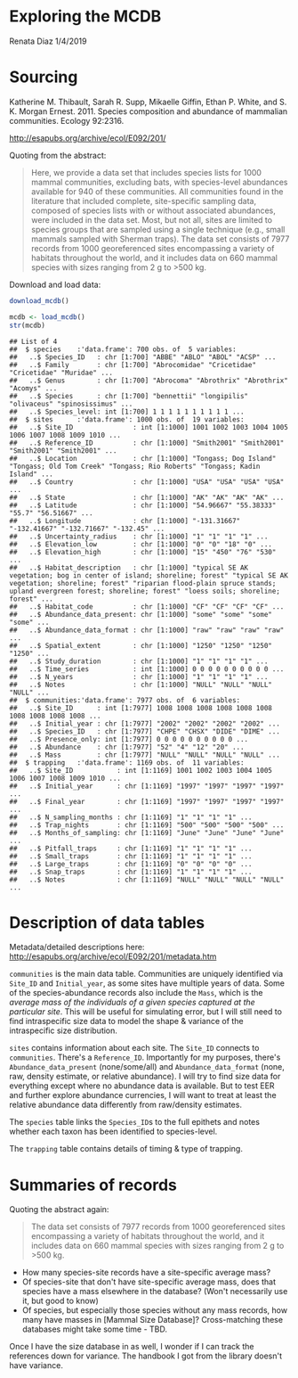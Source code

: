 Exploring the MCDB
================
Renata Diaz
1/4/2019

Sourcing
========

Katherine M. Thibault, Sarah R. Supp, Mikaelle Giffin, Ethan P. White, and S. K. Morgan Ernest. 2011. Species composition and abundance of mammalian communities. Ecology 92:2316.

<http://esapubs.org/archive/ecol/E092/201/>

Quoting from the abstract:

> Here, we provide a data set that includes species lists for 1000 mammal communities, excluding bats, with species-level abundances available for 940 of these communities. All communities found in the literature that included complete, site-specific sampling data, composed of species lists with or without associated abundances, were included in the data set. Most, but not all, sites are limited to species groups that are sampled using a single technique (e.g., small mammals sampled with Sherman traps). The data set consists of 7977 records from 1000 georeferenced sites encompassing a variety of habitats throughout the world, and it includes data on 660 mammal species with sizes ranging from 2 g to &gt;500 kg.

Download and load data:

``` r
download_mcdb()
```

``` r
mcdb <- load_mcdb()
str(mcdb)
```

    ## List of 4
    ##  $ species    :'data.frame': 700 obs. of  5 variables:
    ##   ..$ Species_ID   : chr [1:700] "ABBE" "ABLO" "ABOL" "ACSP" ...
    ##   ..$ Family       : chr [1:700] "Abrocomidae" "Cricetidae" "Cricetidae" "Muridae" ...
    ##   ..$ Genus        : chr [1:700] "Abrocoma" "Abrothrix" "Abrothrix" "Acomys" ...
    ##   ..$ Species      : chr [1:700] "bennettii" "longipilis" "olivaceus" "spinosissimus" ...
    ##   ..$ Species_level: int [1:700] 1 1 1 1 1 1 1 1 1 1 ...
    ##  $ sites      :'data.frame': 1000 obs. of  19 variables:
    ##   ..$ Site_ID               : int [1:1000] 1001 1002 1003 1004 1005 1006 1007 1008 1009 1010 ...
    ##   ..$ Reference_ID          : chr [1:1000] "Smith2001" "Smith2001" "Smith2001" "Smith2001" ...
    ##   ..$ Location              : chr [1:1000] "Tongass; Dog Island" "Tongass; Old Tom Creek" "Tongass; Rio Roberts" "Tongass; Kadin Island" ...
    ##   ..$ Country               : chr [1:1000] "USA" "USA" "USA" "USA" ...
    ##   ..$ State                 : chr [1:1000] "AK" "AK" "AK" "AK" ...
    ##   ..$ Latitude              : chr [1:1000] "54.96667" "55.38333" "55.7" "56.51667" ...
    ##   ..$ Longitude             : chr [1:1000] "-131.31667" "-132.41667" "-132.71667" "-132.45" ...
    ##   ..$ Uncertainty_radius    : chr [1:1000] "1" "1" "1" "1" ...
    ##   ..$ Elevation_low         : chr [1:1000] "0" "0" "18" "0" ...
    ##   ..$ Elevation_high        : chr [1:1000] "15" "450" "76" "530" ...
    ##   ..$ Habitat_description   : chr [1:1000] "typical SE AK vegetation; bog in center of island; shoreline; forest" "typical SE AK vegetation; shoreline; forest" "riparian flood-plain spruce stands; upland evergreen forest; shoreline; forest" "loess soils; shoreline; forest" ...
    ##   ..$ Habitat_code          : chr [1:1000] "CF" "CF" "CF" "CF" ...
    ##   ..$ Abundance_data_present: chr [1:1000] "some" "some" "some" "some" ...
    ##   ..$ Abundance_data_format : chr [1:1000] "raw" "raw" "raw" "raw" ...
    ##   ..$ Spatial_extent        : chr [1:1000] "1250" "1250" "1250" "1250" ...
    ##   ..$ Study_duration        : chr [1:1000] "1" "1" "1" "1" ...
    ##   ..$ Time_series           : int [1:1000] 0 0 0 0 0 0 0 0 0 0 ...
    ##   ..$ N_years               : chr [1:1000] "1" "1" "1" "1" ...
    ##   ..$ Notes                 : chr [1:1000] "NULL" "NULL" "NULL" "NULL" ...
    ##  $ communities:'data.frame': 7977 obs. of  6 variables:
    ##   ..$ Site_ID      : int [1:7977] 1008 1008 1008 1008 1008 1008 1008 1008 1008 1008 ...
    ##   ..$ Initial_year : chr [1:7977] "2002" "2002" "2002" "2002" ...
    ##   ..$ Species_ID   : chr [1:7977] "CHPE" "CHSX" "DIDE" "DIME" ...
    ##   ..$ Presence_only: int [1:7977] 0 0 0 0 0 0 0 0 0 0 ...
    ##   ..$ Abundance    : chr [1:7977] "52" "4" "12" "20" ...
    ##   ..$ Mass         : chr [1:7977] "NULL" "NULL" "NULL" "NULL" ...
    ##  $ trapping   :'data.frame': 1169 obs. of  11 variables:
    ##   ..$ Site_ID           : int [1:1169] 1001 1002 1003 1004 1005 1006 1007 1008 1009 1010 ...
    ##   ..$ Initial_year      : chr [1:1169] "1997" "1997" "1997" "1997" ...
    ##   ..$ Final_year        : chr [1:1169] "1997" "1997" "1997" "1997" ...
    ##   ..$ N_sampling_months : chr [1:1169] "1" "1" "1" "1" ...
    ##   ..$ Trap_nights       : chr [1:1169] "500" "500" "500" "500" ...
    ##   ..$ Months_of_sampling: chr [1:1169] "June" "June" "June" "June" ...
    ##   ..$ Pitfall_traps     : chr [1:1169] "1" "1" "1" "1" ...
    ##   ..$ Small_traps       : chr [1:1169] "1" "1" "1" "1" ...
    ##   ..$ Large_traps       : chr [1:1169] "0" "0" "0" "0" ...
    ##   ..$ Snap_traps        : chr [1:1169] "1" "1" "1" "1" ...
    ##   ..$ Notes             : chr [1:1169] "NULL" "NULL" "NULL" "NULL" ...

Description of data tables
==========================

Metadata/detailed descriptions here: <http://esapubs.org/archive/ecol/E092/201/metadata.htm>

`communities` is the main data table. Communities are uniquely identified via `Site_ID` and `Initial_year`, as some sites have multiple years of data. Some of the species-abundance records also include the `Mass`, which is the *average mass of the individuals of a given species captured at the particular site*. This will be useful for simulating error, but I will still need to find intraspecific size data to model the shape & variance of the intraspecific size distribution.

`sites` contains information about each site. The `Site_ID` connects to `communities`. There's a `Reference_ID`. Importantly for my purposes, there's `Abundance_data_present` (none/some/all) and `Abundance_data_format` (none, raw, density estimate, or relative abundance). I will try to find size data for everything except where no abundance data is available. But to test EER and further explore abundance currencies, I will want to treat at least the relative abundance data differently from raw/density estimates.

The `species` table links the `Species_ID`s to the full epithets and notes whether each taxon has been identified to species-level.

The `trapping` table contains details of timing & type of trapping.

Summaries of records
====================

Quoting the abstract again:

> The data set consists of 7977 records from 1000 georeferenced sites encompassing a variety of habitats throughout the world, and it includes data on 660 mammal species with sizes ranging from 2 g to &gt;500 kg.

-   How many species-site records have a site-specific average mass?
-   Of species-site that don't have site-specific average mass, does that species have a mass elsewhere in the database? (Won't necessarily use it, but good to know)
-   Of species, but especially those species without any mass records, how many have masses in \[Mammal Size Database\]? Cross-matching these databases might take some time - TBD.

Once I have the size database in as well, I wonder if I can track the references down for variance. The handbook I got from the library doesn't have variance.
